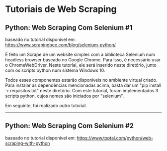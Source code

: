 # Tutoriais de Web Scraping

## Python: Web Scraping Com Selenium #1

baseado no tutorial disponível em: https://www.scrapingbee.com/blog/selenium-python/

É feito um Scrape de um website simples com a biblioteca Selenium num headless browser baseado no Google Chrome. Para isso, é necessário usar o ChromeWebDriver. Neste tutorial, ele será inserido neste diretório, junto com os scripts python num sistema Windows 10.

Todos esses componentes estarão disponíveis no ambiente virtual criado. Para instalar as dependências mencionadas acima, basta dar um "pip install -r requisitos.txt" neste diretório. Com este tutorial, foram implementados 3 scripts python, cujos nomes são iniciados por "selenium".

Em seguinte, foi realizado outro tutorial.

___

## Python: Web Scraping Com Selenium #2

baseado no tutorial disponível em: https://www.toptal.com/python/web-scraping-with-python

